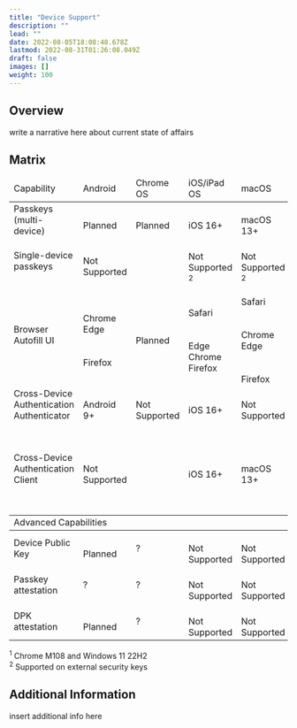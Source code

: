 ```yaml
---
title: "Device Support"
description: ""
lead: ""
date: 2022-08-05T18:08:48.678Z
lastmod: 2022-08-31T01:26:08.049Z
draft: false
images: []
weight: 100
---
```


## Overview

write a narrative here about current state of affairs

## Matrix

<table class="table table-striped">
    <thead>
        <tr class="fw-bold">
            <td>Capability</td>
            <td class="text-center">Android</td>
            <td class="text-center">Chrome OS</td>
            <td class="text-center">iOS/iPad OS</td>
            <td class="text-center">macOS</td>
            <td class="text-center">Windows</td>
        </tr>
    </thead>
    <tr>
        <td><span class="fw-bold">Passkeys</span><br>(multi-device)</td>
        <td class="text-center"><i class="bi bi-calendar-plus" title="Planned" alt="calendar icon"></i><br>Planned</td>
        <td class="text-center"><i class="bi bi-calendar-plus" title="Planned" alt="calendar icon"></i><br>Planned</td>
        <td class="text-center"><i class="bi bi-check-circle-fill text-success"></i><br>iOS 16+</td>
        <td class="text-center"><i class="bi bi-check-circle-fill text-success"></i><br>macOS 13+</td>
        <td class="text-center"><i class="bi bi-calendar-plus" title="Planned" alt="calendar icon"></i><br>Planned</td>
    </tr>
    <tr class="align-middle">
        <td class="fw-bold"><span class="fst-italic">Single-device</span> passkeys <i class="bi bi-info-circle fs-6s"
                title="Single-device passkeys are traditional FIDO credentials that never leave the device on which they were created"></i>
        </td>
        <td class="text-center"><i class="bi bi-x-circle-fill text-danger"></i><br><span class="fs-6 text-muted">Not
                Supported</span></td>
        <td class="text-center"><i class="bi bi-check-circle-fill text-success fs-4"></i></td>
        <td class="text-center"><i class="bi bi-x-circle-fill text-danger"></i><br><span class="fs-6 text-muted">Not
                Supported <sup>2</sup></span></td>
        <td class="text-center"><i class="bi bi-x-circle-fill text-danger"></i><br><span class="fs-6 text-muted">Not
                Supported <sup>2</sup></span></td>
        <td class="text-center"><i class="bi bi-check-circle-fill text-success fs-4"></i></td>
    </tr>
    <tr>
        <td class="fw-bold">Browser Autofill UI</td>
        <td class="text-center"><i class="bi bi-calendar-plus" title="Planned"
                alt="calendar icon"></i><br>Chrome<br>Edge<br><br><i
                class="bi bi-x-circle-fill text-danger"></i><br>Firefox</td>
        <td class="text-center"><i class="bi bi-calendar-plus" title="Planned" alt="calendar icon"></i><br>Planned</td>
        <td class="text-center"><i class="bi bi-check-circle-fill text-success"></i><br>Safari<br><br><i
                class="bi bi-x-circle-fill text-danger"></i><br>Edge<br>Chrome<br>Firefox</td>
        <td class="text-center"><i class="bi bi-check-circle-fill text-success"></i><br>Safari<br><br><i
                class="bi bi-calendar-plus" title="Planned" alt="calendar icon"></i><br>Chrome<br>Edge<br><br><i
                class="bi bi-x-circle-fill text-danger"></i><br>Firefox</td>
        <td class="text-center"><i class="bi bi-calendar-plus" title="Planned" alt="calendar icon"></i><br>Chrome
            <sup>1</sup><br>Edge<br><br><i class="bi bi-x-circle-fill text-danger"></i><br>Firefox</td>
    </tr>
    <tr class="align-middle">
        <td>Cross-Device Authentication<br><span class="fst-italic fw-bold">Authenticator <i
                    class="bi bi-info-circle fs-6"
                    title="The authenticator in a cross-device authentication flow is the device generating the FIDO assertion"></i></span>
        </td>
        <td class="text-center"><i class="bi bi-check-circle-fill text-success"></i><br>Android 9+</td>
        <td class="text-center"><i class="bi bi-x-circle-fill text-danger"></i><br><span class="fs-6 text-muted">Not
                Supported</span></td>
        <td class="text-center"><i class="bi bi-check-circle-fill text-success"></i><br>iOS 16+</td>
        <td class="text-center"><i class="bi bi-x-circle-fill text-danger"></i><br><span class="fs-6 text-muted">Not
                Supported</span></td>
        <td class="text-center"><i class="bi bi-x-circle-fill text-danger"></i><br><span class="fs-6 text-muted">Not
                Supported</span></td>
    </tr>
    <tr>
        <td>Cross-Device Authentication<br><span class="fst-italic fw-bold">Client <i class="bi bi-info-circle fs-6"
                    title="The client in a cross-device authentication flow is the device where the relying party is being actively accessed"></i></span>
        </td>
        <td class="text-center"><i class="bi bi-x-circle-fill text-danger"></i><br><span class="fs-6 text-muted">Not
                Supported</span></td>
        <td class="text-center"><i class="bi bi-check-circle-fill text-success fs-4"></i></td>
        <td class="text-center"><i class="bi bi-check-circle-fill text-success"></i><br>iOS 16+</td>
        <td class="text-center"><i class="bi bi-check-circle-fill text-success"></i><br>macOS 13+</td>
        <td class="text-center"><i class="bi bi-check-circle-fill text-success"></i><br>Chrome<br>Edge<br><br><i
                class="bi bi-calendar-plus" title="Planned" alt="calendar icon"></i><br>Firefox <br>Windows apps</td>
    </tr>
    <tbody class="table-group-divider">
        <tr>
            <td colspan="6" class="fs-5 fw-bold">Advanced Capabilities</td>
        </tr>
    </tbody>
    <tr class="align-middle">
        <td class="fw-bold">Device Public Key <a href="" target="_blank"><i class="bi bi-info-circle fs-6"
                    title="The additional (optional) device-bound key that can be used by a relying party for risk analysis"></i></a>
        </td>
        <td class="text-center"><i class="bi bi-calendar-plus" title="Planned" alt="calendar icon"></i><br>Planned</td>
        <td class="text-center">?</td>
        <td class="text-center"><i class="bi bi-x-circle-fill text-danger"></i><br><span class="fs-6 text-muted">Not
                Supported</span></td>
        <td class="text-center"><i class="bi bi-x-circle-fill text-danger"></i><br><span class="fs-6 text-muted">Not
                Supported</span></td>
        <td class="text-center"><i class="bi bi-calendar-plus" title="Planned" alt="calendar icon"></i><br>Planned</td>
    </tr>
    <tr class="align-middle">
        <td class="fw-bold">Passkey attestation <a href="https://w3c.github.io/webauthn/#sctn-attestation"
                target="_blank"><i class="bi bi-info-circle fs-6"
                    title="Attestation for the primary credential (multi-device credential)"></i></a></td>
        <td class="text-center">?</td>
        <td class="text-center">?</td>
        <td class="text-center"><i class="bi bi-x-circle-fill text-danger"></i><br><span class="fs-6 text-muted">Not
                Supported</span></td>
        <td class="text-center"><i class="bi bi-x-circle-fill text-danger"></i><br><span class="fs-6 text-muted">Not
                Supported</span></td>
        <td class="text-center">?</td>
    </tr>
    <tr class="align-middle">
        <td class="fw-bold">DPK attestation <a href="" target="_blank"><i class="bi bi-info-circle fs-6"
                    title="Attestation for the device public key"></i></a></td>
        <td class="text-center"><i class="bi bi-calendar-plus" title="Planned" alt="calendar icon"></i><br>Planned</td>
        <td class="text-center">?</td>
        <td class="text-center"><i class="bi bi-x-circle-fill text-danger"></i><br><span class="fs-6 text-muted">Not
                Supported</span></td>
        <td class="text-center"><i class="bi bi-x-circle-fill text-danger"></i><br><span class="fs-6 text-muted">Not
                Supported</span></td>
        <td class="text-center"><i class="bi bi-calendar-plus" title="Planned" alt="calendar icon"></i><br>Planned</td>
    </tr>
</table>

<div class="text-end">
    <sup>1</sup> Chrome M108 and Windows 11 22H2
    <br>
    <sup>2</sup> Supported on external security keys
</div>

## Additional Information

insert additional info here
